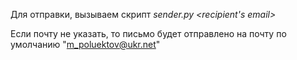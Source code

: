 Для отправки, вызываем скрипт _sender.py <recipient's email>_

Если почту не указать, то письмо будет отправлено на почту по умолчанию "m_poluektov@ukr.net"
